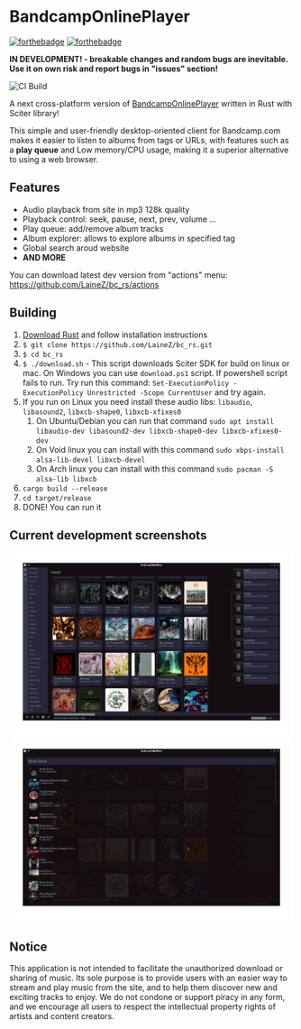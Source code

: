 # BandcampOnlinePlayer
[![forthebadge](https://forthebadge.com/images/badges/powered-by-black-magic.svg)](https://forthebadge.com)
[![forthebadge](https://forthebadge.com/images/badges/60-percent-of-the-time-works-every-time.svg)](https://forthebadge.com)


**IN DEVELOPMENT! - breakable changes and random bugs are inevitable. Use it on own risk and report bugs in "issues" section!**

![CI Build](https://github.com/LaineZ/bc_rs/workflows/CI%20Build/badge.svg)

A next cross-platform version of [BandcampOnlinePlayer](https://github.com/LaineZ/BandcampOnlinePlayer) written in Rust with Sciter library!

This simple and user-friendly desktop-oriented client for Bandcamp.com makes it easier to listen to albums from tags or URLs, with features such as a **play queue** and Low memory/CPU usage, making it a superior alternative to using a web browser.

## Features

* Audio playback from site in mp3 128k quality
* Playback control: seek, pause, next, prev, volume ...
* Play queue: add/remove album tracks
* Album explorer: allows to explore albums in specified tag
* Global search aroud website
* **AND MORE**

You can download latest dev version from "actions" menu:
https://github.com/LaineZ/bc_rs/actions

<!-- ## Installation
If you have [https://crates.io/](cargo) installed. bc-rs can be installed using this commands:

1. If you run on Linux you need install these audio libs: ``libaudio``, ``libasound2``, ``libxcb-shape0-dev``, ``libxcb-xfixes0-dev``
   1. On Ubuntu/Debian you can install with this command: ``sudo apt install libaudio-dev libasound2-dev libxcb-shape0-dev libxcb-xfixes0-dev``
   2. On Void linux you can install with this command ``sudo xbps-install alsa-lib-devel libxcb-devel``
2. Run this command: ``cargo install --git https://github.com/LaineZ/bc_rs.git``
3. DONE! You can run it with ``bc_rs`` command -->

## Building

1. [Download Rust](https://www.rust-lang.org/learn/get-started) and follow installation instructions
2. ```$ git clone https://github.com/LaineZ/bc_rs.git```
3. ```$ cd bc_rs```
4. ```$ ./download.sh``` - This script downloads Sciter SDK for build on linux or mac. On Windows you can use ``download.ps1`` script. If powershell script fails to run. Try run this command: ``Set-ExecutionPolicy -ExecutionPolicy Unrestricted -Scope CurrentUser`` and try again.
5. If you run on Linux you need install these audio libs: ``libaudio``, ``libasound2``, ``libxcb-shape0``, ``libxcb-xfixes0``
   1. On Ubuntu/Debian you can run that command ``sudo apt install libaudio-dev libasound2-dev libxcb-shape0-dev libxcb-xfixes0-dev``
   2. On Void linux you can install with this command ``sudo xbps-install alsa-lib-devel libxcb-devel``
   3. On Arch linux you can install with this command ``sudo pacman -S alsa-lib libxcb``
6. ```cargo build --release```
7. ```cd target/release```
8. DONE! You can run it

## Current development screenshots

![bc](/resources/screenshot1.png)
![bc](/resources/screenshot2.png)

## Notice

This application is not intended to facilitate the unauthorized download or sharing of music. Its sole purpose is to provide users with an easier way to stream and play music from the site, and to help them discover new and exciting tracks to enjoy. We do not condone or support piracy in any form, and we encourage all users to respect the intellectual property rights of artists and content creators.
